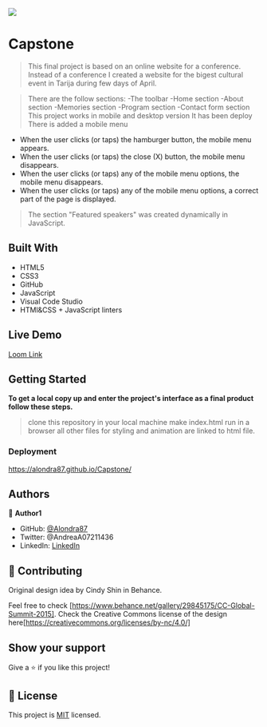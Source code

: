 ![](https://img.shields.io/badge/Microverse-blueviolet)

# Capstone

> This final project is based on an online website for a conference. Instead of a conference I created a website for the bigest cultural event in Tarija during few days of April.

> There are the follow sections:
   -The toolbar
   -Home section 
   -About section
   -Memories section
   -Program section
   -Contact form section
> This project works in mobile and desktop version
> It has been deploy
> There is added a mobile menu
- When the user clicks (or taps) the hamburger button, the mobile menu appears.
- When the user clicks (or taps) the close (X) button, the mobile menu disappears.
- When the user clicks (or taps) any of the mobile menu options, the mobile menu disappears.
- When the user clicks (or taps) any of the mobile menu options, a correct part of the page is displayed.
> The section "Featured speakers" was created dynamically in JavaScript.

## Built With

- HTML5
- CSS3
- GitHub
- JavaScript
- Visual Code Studio
- HTMl&CSS + JavaScript linters

## Live Demo

[Loom Link](https://www.loom.com/share/90bc35a9c40f489c83f69b6c9133919d)


## Getting Started

**To get a local copy up and enter the project's interface as a final product follow these steps.**
> clone this repository in your local machine
> make index.html run in a browser
> all other files for styling and animation are linked to html file.

### Deployment

https://alondra87.github.io/Capstone/

## Authors

👤 **Author1**

- GitHub: [@Alondra87](https://github.com/Alondra87)
- Twitter: @AndreaA07211436
- LinkedIn: [LinkedIn](https://www.linkedin.com/in/andrea-a-384903224/)


## 🤝 Contributing

Original design idea by Cindy Shin in Behance.

Feel free to check [https://www.behance.net/gallery/29845175/CC-Global-Summit-2015].
Check the Creative Commons license of the design here[https://creativecommons.org/licenses/by-nc/4.0/]

## Show your support

Give a ⭐️ if you like this project!

## 📝 License

This project is [MIT](./MIT.md) licensed.

